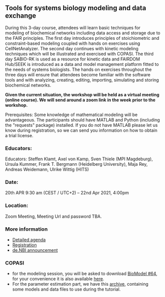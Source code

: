 ## Tools for systems biology modeling and data exchange
During this 3-day course, attendees will learn basic techniques for modeling of biochemical networks including data access and storage due to the FAIR principles. The first day introduces principles of stoichiometric and constraint-based modeling coupled with hands on exercises using CellNetAnalyzer. The second day continues with kinetic modeling techniques which will be illustrated and exercised with COPASI. The third day SABIO-RK is used as a resource for kinetic data and FAIRDOM Hub/SEEK is introduced as a data and model management platform fitted to the needs of systems biologists. The hands on exercises throughout the three days will ensure that attendees become familiar with the software tools and with analyzing, creating, editing, importing, simulating and storing biochemical networks.

**Given the current situation, the workshop will be held as a virtual meeting (online course). We will send around a zoom link in the week prior to the workshop.**

Prerequisites: Some knowledge of mathematical modeling will be advantageous. The participants should have MATLAB and Python (including the "requests" package) installed. If you do not have MATLAB please let us know during registration, so we can send you information on how to obtain a trial license.



### Educators: 
Educators:
Steffen Klamt, Axel von Kamp, Sven Thiele (MPI Magdeburg), Ursula Kummer, Frank T. Bergmann (Heidelberg University), Maja Rey, Andreas Weidemann, Ulrike Wittig (HITS)

### Date:
20th APR 9:30 am (CEST / UTC+2) – 22nd Apr 2021, 4:00pm

### Location:
Zoom Meeting, Meeting Url and password TBA.

### More information
* [Detailed agenda](agenda.md)
* [Registration](https://docs.google.com/forms/d/e/1FAIpQLSc0sHUUqageFqAcbasSmDwmO3SvRKVEUskLJGHuUDzSHtNC_g/viewform)
* [de.NBI announcement](https://www.denbi.de/training/1155-tools-for-systems-biology-modeling-and-data-exchange-copasi-cellnetanalyzer-sabio-rk-fairdomhub-seek-2021)



### COPASI

 * for the modeling session, you will be asked to download 
   [BioModel #64](https://www.ebi.ac.uk/biomodels/BIOMD0000000064), for your convenience it is also available [here](BIOMD0000000064_url.xml). 
 * For the parameter estimation part, we have this [archive](2020-09-22_-_Copasi_PE.zip), containing some models and data files to use during the tutorial.
 